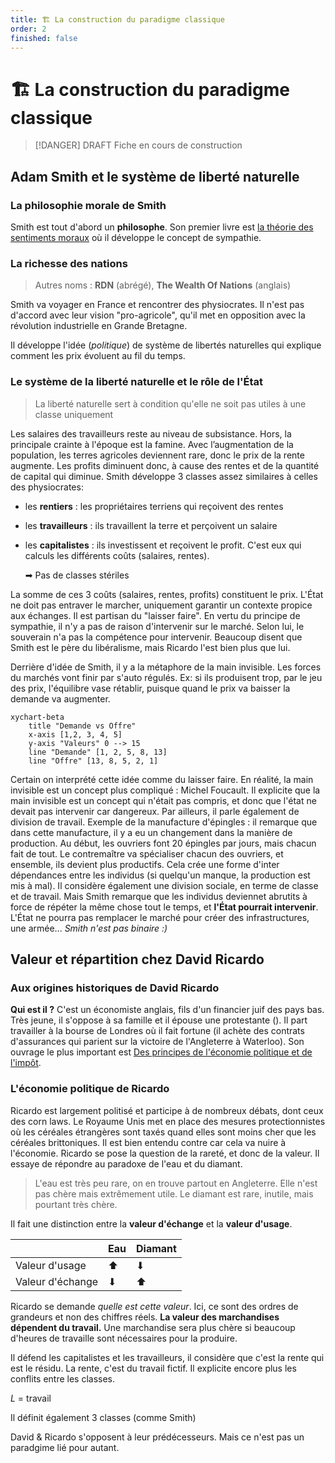 ```yaml
---
title: 🏗 La construction du paradigme classique
order: 2
finished: false
---
```


# 🏗 La construction du paradigme classique

> [!DANGER] DRAFT
> Fiche en cours de construction

## Adam Smith et le système de liberté naturelle

### La philosophie morale de Smith

Smith est tout d'abord un **philosophe**. Son premier livre est <u>la théorie des sentiments moraux</u>  où il développe le concept de sympathie.

### La richesse des nations

> Autres noms : **RDN** (abrégé), **The Wealth Of Nations** (anglais)

Smith va voyager en France et rencontrer des physiocrates. Il n'est pas d'accord avec leur vision "pro-agricole", qu'il met en opposition avec la révolution industrielle en Grande Bretagne. 

Il développe l'idée (*politique*) de système de libertés naturelles qui explique comment les prix évoluent au fil du temps. 

### Le système de la liberté naturelle et le rôle de l'État

> La liberté naturelle sert à condition qu'elle ne soit pas utiles à une classe uniquement

Les salaires des travailleurs reste au niveau de subsistance. Hors, la principale crainte à l'époque est la famine. Avec l’augmentation de la population, les terres agricoles deviennent rare, donc le prix de la rente augmente. Les profits diminuent donc, à cause des rentes et de la quantité de capital qui diminue. Smith développe 3 classes assez similaires à celles des physiocrates:

- les **rentiers** : les propriétaires terriens qui reçoivent des rentes
- les **travailleurs** : ils travaillent la terre et perçoivent un salaire
- les **capitalistes** : ils investissent et reçoivent le profit. C'est eux qui calculs les différents coûts (salaires, rentes).

   ➡ Pas de classes stériles

La somme de ces 3 coûts (salaires, rentes, profits) constituent le prix. L'État ne doit pas entraver le marcher, uniquement garantir un contexte propice aux échanges. Il est partisan du "laisser faire". En vertu du principe de sympathie, il n'y a pas de raison d'intervenir sur le marché. Selon lui, le souverain n'a pas la compétence pour intervenir. Beaucoup disent que Smith est le père du libéralisme, mais Ricardo l'est bien plus que lui.

Derrière d'idée de Smith, il y a la métaphore de la main invisible. Les forces du marchés vont finir par s'auto régulés. Ex: si ils produisent trop, par le jeu des prix, l'équilibre vase rétablir, puisque quand le prix va baisser la demande va augmenter.

```mermaid
xychart-beta
    title "Demande vs Offre"
    x-axis [1,2, 3, 4, 5]
    y-axis "Valeurs" 0 --> 15
    line "Demande" [1, 2, 5, 8, 13]
    line "Offre" [13, 8, 5, 2, 1]
```

Certain on interprété cette idée comme du laisser faire. En réalité, la main invisible est un concept plus compliqué : Michel Foucault. Il explicite que la main invisible est un concept qui n'était pas compris, et donc que l'état ne devait pas intervenir car dangereux. Par ailleurs, il parle également de division de travail. Exemple de la manufacture d'épingles : il remarque que dans cette manufacture, il y a eu un changement dans la manière de production. Au début, les ouvriers font 20 épingles par jours, mais chacun fait de tout. Le contremaître va spécialiser chacun des ouvriers, et ensemble, ils devient plus productifs. Cela crée une forme d'inter dépendances entre les individus (si quelqu'un manque, la production est mis à mal). Il considère également une division sociale, en terme de classe et de travail. Mais Smith remarque que les individus deviennet abrutits à force de répéter la même chose tout le temps, et **l'État pourrait intervenir**. L'État ne pourra pas remplacer le marché pour créer des infrastructures, une armée... *Smith n'est pas binaire :)*

## Valeur et répartition chez David Ricardo

### Aux origines historiques de David Ricardo

**Qui est il ?** C'est un économiste anglais, fils d'un financier juif des pays bas. Très jeune, il s'oppose à sa famille et il épouse une protestante (). Il part travailler à la bourse de Londres où il fait fortune (il achète des contrats d'assurances qui parient sur la victoire de l'Angleterre à Waterloo). Son ouvrage le plus important est <u>Des principes de  l'économie politique et de l'impôt</u>.

### L'économie politique de Ricardo

Ricardo est largement politisé et participe à de nombreux débats, dont ceux des corn laws. Le Royaume Unis met en place des mesures protectionnistes où les céréales étrangères sont taxés quand elles sont moins cher que les céréales brittoniques. Il est bien entendu contre car cela va nuire à l'économie. Ricardo se pose la question de la rareté, et donc de la valeur. Il essaye de répondre au paradoxe de l'eau et du diamant.

> L'eau est très peu rare, on en trouve partout en Angleterre. Elle n'est pas chère mais extrêmement utile. Le diamant est rare, inutile, mais pourtant très chère.

Il fait une distinction entre la **valeur d'échange** et la **valeur d'usage**.

|                  | Eau | Diamant |
| ---------------- | --- | ------- |
| Valeur d'usage   | ⬆   | ⬇       |
| Valeur d'échange | ⬇   | ⬆       |

Ricardo se demande *quelle est cette valeur*. Ici, ce sont des ordres de grandeurs et non des chiffres réels. **La valeur des marchandises dépendent du travail.** Une marchandise sera plus chère si beaucoup d'heures de travaille sont nécessaires pour la produire. 

Il défend les capitalistes et les travailleurs, il considère que c'est la rente qui est le résidu. La rente, c'est du travail fictif. Il explicite encore plus les conflits entre les classes. 

$L$ = travail

Il définit également 3 classes (comme Smith)

David & Ricardo s'opposent à leur prédécesseurs. Mais ce n'est pas un paradgime lié pour autant.
